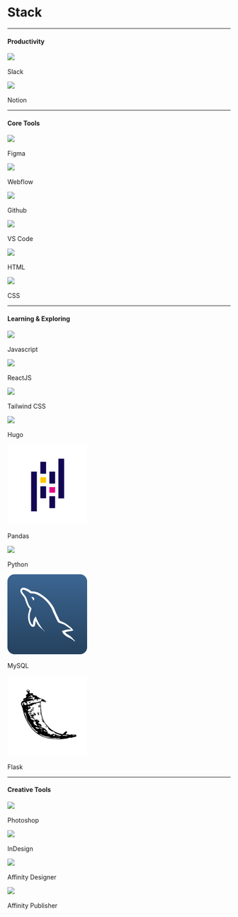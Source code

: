 # Stack

<hr>

<h4 class="stack-title">Productivity</h4>

<div class="flex-grid">
    <div class="card-background card-small-margin col">
        <div class="card-icon-and-title">
            <div class="card-icon">
                <img src="images/stack-slack.svg">
            </div>
            <p class="card-title">Slack</p>
        </div>
        <div class="dot-container">
            <span class="dot yellow-dot"></span>
            <span class="dot yellow-dot"></span>
            <span class="dot yellow-dot"></span>
            <span class="dot yellow-dot"></span>
            <span class="dot yellow-dot"></span>
        </div>
    </div>
    <div class="card-background card-small-margin col">
        <div class="card-icon-and-title">
            <div class="card-icon">
                <img src="images/stack-notion.svg">
            </div>
            <p class="card-title">Notion</p>
        </div>
        <div class="dot-container">
            <span class="dot yellow-dot"></span>
            <span class="dot yellow-dot"></span>
            <span class="dot yellow-dot"></span>
            <span class="dot gray-dot"></span>
            <span class="dot gray-dot"></span>
        </div>
    </div>         
</div>

<hr>

<h4 class="stack-title">Core Tools</h4>

<div class="flex-grid">
    <div class="card-background card-small-margin col">
        <div class="card-icon-and-title">
            <div class="card-icon">
                <img src="images/stack-figma.svg">
            </div>
            <p class="card-title">Figma</p>
        </div>
        <div class="dot-container">
            <span class="dot yellow-dot"></span>
            <span class="dot yellow-dot"></span>
            <span class="dot yellow-dot"></span>
            <span class="dot yellow-dot"></span>
            <span class="dot yellow-dot"></span>
        </div>
    </div>
    <div class="card-background card-small-margin col">
        <div class="card-icon-and-title">
            <div class="card-icon">
                <img src="images/stack-webflow.svg">
            </div>
            <p class="card-title">Webflow</p>
        </div>
        <div class="dot-container">
            <span class="dot yellow-dot"></span>
            <span class="dot yellow-dot"></span>
            <span class="dot yellow-dot"></span>
            <span class="dot yellow-dot"></span>
            <span class="dot gray-dot"></span>
        </div>
    </div>         
</div>

<div class="flex-grid">
    <div class="card-background card-small-margin col">
        <div class="card-icon-and-title">
            <div class="card-icon">
                <img src="images/stack-github.svg">
            </div>
            <p class="card-title">Github</p>
        </div>
        <div class="dot-container">
            <span class="dot yellow-dot"></span>
            <span class="dot yellow-dot"></span>
            <span class="dot yellow-dot"></span>
            <span class="dot gray-dot"></span>
            <span class="dot gray-dot"></span>
        </div>
    </div>
    <div class="card-background card-small-margin col">
        <div class="card-icon-and-title">
            <div class="card-icon">
                <img src="images/stack-visual-studio-code.svg">
            </div>
            <p class="card-title">VS Code</p>
        </div>
        <div class="dot-container">
            <span class="dot yellow-dot"></span>
            <span class="dot yellow-dot"></span>
            <span class="dot yellow-dot"></span>
            <span class="dot yellow-dot"></span>
            <span class="dot gray-dot"></span>
        </div>
    </div>         
</div>

<div class="flex-grid">
    <div class="card-background card-small-margin col">
        <div class="card-icon-and-title">
            <div class="card-icon">
                <img src="images/stack-html5.svg">
            </div>
            <p class="card-title">HTML</p>
        </div>
        <div class="dot-container">
            <span class="dot yellow-dot"></span>
            <span class="dot yellow-dot"></span>
            <span class="dot yellow-dot"></span>
            <span class="dot yellow-dot"></span>
            <span class="dot yellow-dot"></span>
        </div>
    </div>
    <div class="card-background card-small-margin col">
        <div class="card-icon-and-title">
            <div class="card-icon">
                <img src="images/stack-css3.svg">
            </div>
            <p class="card-title">CSS</p>
        </div>
        <div class="dot-container">
            <span class="dot yellow-dot"></span>
            <span class="dot yellow-dot"></span>
            <span class="dot yellow-dot"></span>
            <span class="dot gray-dot"></span>
            <span class="dot gray-dot"></span>
        </div>
    </div>         
</div>

<hr>

<h4 class="stack-title">Learning & Exploring</h4>

<div class="flex-grid">
    <div class="card-background card-small-margin col">
        <div class="card-icon-and-title">
            <div class="card-icon">
                <img src="images/stack-javascript.svg">
            </div>
            <p class="card-title">Javascript</p>
        </div>
        <div class="dot-container">
            <span class="dot yellow-dot"></span>
            <span class="dot yellow-dot"></span>
            <span class="dot gray-dot"></span>
            <span class="dot gray-dot"></span>
            <span class="dot gray-dot"></span>
        </div>
    </div>
    <div class="card-background card-small-margin col">
        <div class="card-icon-and-title">
            <div class="card-icon">
                <img src="images/stack-react.svg">
            </div>
            <p class="card-title">ReactJS</p>
        </div>
        <div class="dot-container">
            <span class="dot yellow-dot"></span>
            <span class="dot yellow-dot"></span>
            <span class="dot gray-dot"></span>
            <span class="dot gray-dot"></span>
            <span class="dot gray-dot"></span>
        </div>
    </div>         
</div>

<div class="flex-grid">
    <div class="card-background card-small-margin col">
        <div class="card-icon-and-title">
            <div class="card-icon">
                <img src="images/stack-tailwindcss.svg">
            </div>
            <p class="card-title">Tailwind CSS</p>
        </div>
        <div class="dot-container">
            <span class="dot yellow-dot"></span>
            <span class="dot yellow-dot"></span>
            <span class="dot yellow-dot"></span>
            <span class="dot gray-dot"></span>
            <span class="dot gray-dot"></span>
        </div>
    </div>
    <div class="card-background card-small-margin col">
        <div class="card-icon-and-title">
            <div class="card-icon">
                <img src="images/stack-hugo.svg">
            </div>
            <p class="card-title">Hugo</p>
        </div>
        <div class="dot-container">
            <span class="dot yellow-dot"></span>
            <span class="dot yellow-dot"></span>
            <span class="dot gray-dot"></span>
            <span class="dot gray-dot"></span>
            <span class="dot gray-dot"></span>
        </div>
    </div>         
</div>

<div class="flex-grid">
    <div class="card-background card-small-margin col">
        <div class="card-icon-and-title">
            <div class="card-icon">
                <img src="images/stack-pandas.svg">
            </div>
            <p class="card-title">Pandas</p>
        </div>
        <div class="dot-container">
            <span class="dot yellow-dot"></span>
            <span class="dot yellow-dot"></span>
            <span class="dot yellow-dot"></span>
            <span class="dot gray-dot"></span>
            <span class="dot gray-dot"></span>
        </div>
    </div>
    <div class="card-background card-small-margin col">
        <div class="card-icon-and-title">
            <div class="card-icon">
                <img src="images/stack-python.svg">
            </div>
            <p class="card-title">Python</p>
        </div>
        <div class="dot-container">
            <span class="dot yellow-dot"></span>
            <span class="dot yellow-dot"></span>
            <span class="dot yellow-dot"></span>
            <span class="dot gray-dot"></span>
            <span class="dot gray-dot"></span>
        </div>
    </div>         
</div>

<div class="flex-grid">
    <div class="card-background card-small-margin col">
        <div class="card-icon-and-title">
            <div class="card-icon">
                <img src="images/stack-mysql-blue.svg">
            </div>
            <p class="card-title">MySQL</p>
        </div>
        <div class="dot-container">
            <span class="dot yellow-dot"></span>
            <span class="dot yellow-dot"></span>
            <span class="dot yellow-dot"></span>
            <span class="dot gray-dot"></span>
            <span class="dot gray-dot"></span>
        </div>
    </div>
    <div class="card-background card-small-margin col">
        <div class="card-icon-and-title">
            <div class="card-icon">
                <img src="images/stack-flask.svg">
            </div>
            <p class="card-title">Flask</p>
        </div>
        <div class="dot-container">
            <span class="dot yellow-dot"></span>
            <span class="dot yellow-dot"></span>
            <span class="dot gray-dot"></span>
            <span class="dot gray-dot"></span>
            <span class="dot gray-dot"></span>
        </div>
    </div>         
</div>

<hr>

<h4 class="stack-title">Creative Tools</h4>

<div class="flex-grid">
    <div class="card-background card-small-margin col">
        <div class="card-icon-and-title">
            <div class="card-icon">
                <img src="images/stack-photoshop.svg">
            </div>
            <p class="card-title">Photoshop</p>
        </div>
        <div class="dot-container">
            <span class="dot yellow-dot"></span>
            <span class="dot yellow-dot"></span>
            <span class="dot yellow-dot"></span>
            <span class="dot yellow-dot"></span>
            <span class="dot gray-dot"></span>
        </div>
    </div>
    <div class="card-background card-small-margin col">
        <div class="card-icon-and-title">
            <div class="card-icon">
                <img src="images/stack-indesign.svg">
            </div>
            <p class="card-title">InDesign</p>
        </div>
        <div class="dot-container">
            <span class="dot yellow-dot"></span>
            <span class="dot yellow-dot"></span>
            <span class="dot yellow-dot"></span>
            <span class="dot yellow-dot"></span>
            <span class="dot yellow-dot"></span>
        </div>
    </div>         
</div>
<div class="flex-grid">
    <div class="card-background card-small-margin col">
        <div class="card-icon-and-title">
            <div class="card-icon">
                <img src="images/stack-affinity-designer.svg">
            </div>
            <p class="card-title">Affinity Designer</p>
        </div>
        <div class="dot-container">
            <span class="dot yellow-dot"></span>
            <span class="dot yellow-dot"></span>
            <span class="dot yellow-dot"></span>
            <span class="dot yellow-dot"></span>
            <span class="dot gray-dot"></span>
        </div>
    </div>
    <div class="card-background card-small-margin col">
        <div class="card-icon-and-title">
            <div class="card-icon">
                <img src="images/stack-affinity-publisher.svg">
            </div>
            <p class="card-title">Affinity Publisher</p>
        </div>
        <div class="dot-container">
            <span class="dot yellow-dot"></span>
            <span class="dot yellow-dot"></span>
            <span class="dot yellow-dot"></span>
            <span class="dot yellow-dot"></span>
            <span class="dot yellow-dot"></span>
        </div>
    </div>         
</div>
